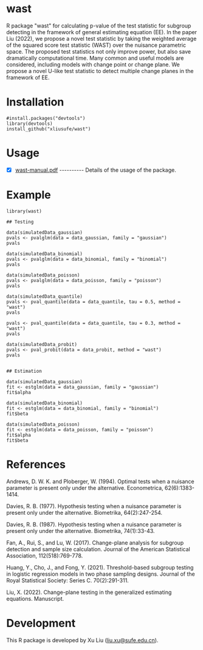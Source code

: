 # wast
R package "wast" for calculating p-value of the test statistic for subgroup detecting in the framework of general estimating equation (EE). In the paper Liu (2022), we propose a novel test statistic by taking the weighted average of the squared score test statistic (WAST) over the nuisance parametric space. The proposed test statistics not only improve power, but also save dramatically computational time. Many common and useful models are considered, including models with change point or change plane. We propose a novel U-like test statistic to detect multiple change planes in the framework of EE.

# Installation

    #install.packages("devtools")
    library(devtools)
    install_github("xliusufe/wast")

# Usage

   - [x] [wast-manual.pdf](https://github.com/xliusufe/wast/blob/master/inst/wast-manual.pdf) ---------- Details of the usage of the package.
# Example
    library(wast)

    ## Testing

    data(simulatedData_gaussian)
    pvals <- pvalglm(data = data_gaussian, family = "gaussian")
    pvals

    data(simulatedData_binomial)
    pvals <- pvalglm(data = data_binomial, family = "binomial")
    pvals

    data(simulatedData_poisson)
    pvals <- pvalglm(data = data_poisson, family = "poisson")
    pvals

    data(simulatedData_quantile)
    pvals <- pval_quantile(data = data_quantile, tau = 0.5, method = "wast")
    pvals

    pvals <- pval_quantile(data = data_quantile, tau = 0.3, method = "wast")
    pvals

    data(simulatedData_probit)
    pvals <- pval_probit(data = data_probit, method = "wast")
    pvals


    ## Estimation
 
    data(simulatedData_gaussian)
    fit <- estglm(data = data_gaussian, family = "gaussian")
    fit$alpha

    data(simulatedData_binomial)
    fit <- estglm(data = data_binomial, family = "binomial")
    fit$beta

    data(simulatedData_poisson)
    fit <- estglm(data = data_poisson, family = "poisson")
    fit$alpha
    fit$beta

# References
Andrews, D. W. K. and Ploberger, W. (1994). Optimal tests when a nuisance parameter is
present only under the alternative. Econometrica, 62(6):1383-1414.

Davies, R. B. (1977). Hypothesis testing when a nuisance parameter is present only under the
alternative. Biometrika, 64(2):247-254.

Davies, R. B. (1987). Hypothesis testing when a nuisance parameter is present only under the
alternative. Biometrika, 74(1):33-43.

Fan, A., Rui, S., and Lu, W. (2017). Change-plane analysis for subgroup detection and sample
size calculation. Journal of the American Statistical Association, 112(518):769-778.

Huang, Y., Cho, J., and Fong, Y. (2021). Threshold-based subgroup testing in logistic regression
models in two phase sampling designs. Journal of the Royal Statistical Society: Series C. 70(2):291-311.

Liu, X. (2022). Change-plane testing in the generalized estimating equations. Manuscript.

# Development
This R package is developed by Xu Liu (liu.xu@sufe.edu.cn).
